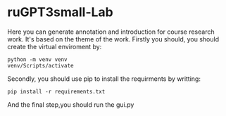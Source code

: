 # ruGPT3small-Lab
Here you can generate annotation and introduction for course research work. It's based on the theme of the work. 
Firstly you should, you should create the virtual enviroment by: 
```
python -m venv venv
venv/Scripts/activate
```
Secondly, you should use pip to install the requirments by writting: 
```
pip install -r requirements.txt
```
And the final step,you should run the gui.py
